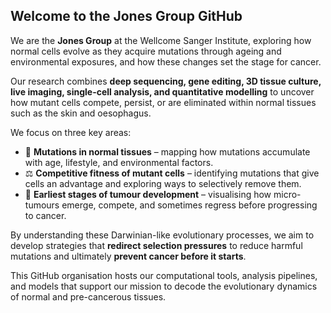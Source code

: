 ## Welcome to the Jones Group GitHub

We are the **Jones Group** at the Wellcome Sanger Institute, exploring how normal cells evolve as they acquire mutations through ageing and environmental exposures, and how these changes set the stage for cancer.  

Our research combines **deep sequencing, gene editing, 3D tissue culture, live imaging, single-cell analysis, and quantitative modelling** to uncover how mutant cells compete, persist, or are eliminated within normal tissues such as the skin and oesophagus.  

We focus on three key areas:  
- 🧬 **Mutations in normal tissues** – mapping how mutations accumulate with age, lifestyle, and environmental factors.  
- ⚖️ **Competitive fitness of mutant cells** – identifying mutations that give cells an advantage and exploring ways to selectively remove them.  
- 🔬 **Earliest stages of tumour development** – visualising how micro-tumours emerge, compete, and sometimes regress before progressing to cancer.  

By understanding these Darwinian-like evolutionary processes, we aim to develop strategies that **redirect selection pressures** to reduce harmful mutations and ultimately **prevent cancer before it starts**.  

This GitHub organisation hosts our computational tools, analysis pipelines, and models that support our mission to decode the evolutionary dynamics of normal and pre-cancerous tissues.  

